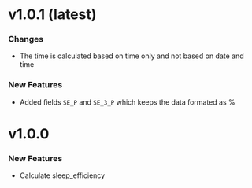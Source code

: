 # v1.0.1 (latest)

### Changes

 - The time is calculated based on time only and not based on date and time

### New Features

 - Added fields `SE_P` and `SE_3_P` which keeps the data formated as %

# v1.0.0

### New Features

 - Calculate sleep_efficiency
